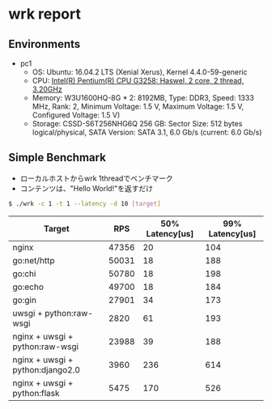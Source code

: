 # wrk report


## Environments
* pc1
    * OS: Ubuntu: 16.04.2 LTS (Xenial Xerus), Kernel 4.4.0-59-generic
    * CPU: [Intel(R) Pentium(R) CPU G3258:  Haswel, 2 core, 2 thread, 3.20GHz](https://ark.intel.com/products/82723/Intel-Pentium-Processor-G3258-3M-Cache-3_20-GHz)
    * Memory: W3U1600HQ-8G * 2: 8192MB, Type: DDR3, Speed: 1333 MHz, Rank: 2, Minimum Voltage: 1.5 V, Maximum Voltage: 1.5 V, Configured Voltage: 1.5 V)
    * Storage: CSSD-S6T256NHG6Q 256 GB: Sector Size: 512 bytes logical/physical, SATA Version:  SATA 3.1, 6.0 Gb/s (current: 6.0 Gb/s)


## Simple Benchmark
* ローカルホストからwrk 1threadでベンチマーク
* コンテンツは、"Hello World!"を返すだけ

``` sh
$ ./wrk -c 1 -t 1 --latency -d 10 [target]
```

| Target                           | RPS   | 50% Latency[us] | 99% Latency[us] |
| --- | --- | --- | --- |
| nginx                            | 47356 | 20              | 104             |
| go:net/http                      | 50031 | 18              | 188             |
| go:chi                           | 50780 | 18              | 198             |
| go:echo                          | 49700 | 18              | 184             |
| go:gin                           | 27901 | 34              | 173             |
| uwsgi + python:raw-wsgi          | 2820  | 61              | 193             |
| nginx + uwsgi + python:raw-wsgi  | 23988 | 39              | 188             |
| nginx + uwsgi + python:django2.0 | 3960  | 236             | 614             |
| nginx + uwsgi + python:flask     | 5475  | 170             | 526             |
